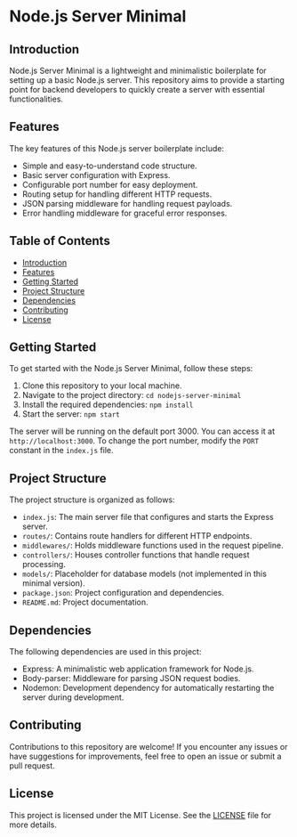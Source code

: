 # Node.js Server Minimal

## Introduction

Node.js Server Minimal is a lightweight and minimalistic boilerplate for setting up a basic Node.js server. This repository aims to provide a starting point for backend developers to quickly create a server with essential functionalities.

## Features

The key features of this Node.js server boilerplate include:

- Simple and easy-to-understand code structure.
- Basic server configuration with Express.
- Configurable port number for easy deployment.
- Routing setup for handling different HTTP requests.
- JSON parsing middleware for handling request payloads.
- Error handling middleware for graceful error responses.

## Table of Contents

- [Introduction](#introduction)
- [Features](#features)
- [Getting Started](#getting-started)
- [Project Structure](#project-structure)
- [Dependencies](#dependencies)
- [Contributing](#contributing)
- [License](#license)

## Getting Started

To get started with the Node.js Server Minimal, follow these steps:

1. Clone this repository to your local machine.
2. Navigate to the project directory: `cd nodejs-server-minimal`
3. Install the required dependencies: `npm install`
4. Start the server: `npm start`

The server will be running on the default port 3000. You can access it at `http://localhost:3000`. To change the port number, modify the `PORT` constant in the `index.js` file.

## Project Structure

The project structure is organized as follows:

- `index.js`: The main server file that configures and starts the Express server.
- `routes/`: Contains route handlers for different HTTP endpoints.
- `middlewares/`: Holds middleware functions used in the request pipeline.
- `controllers/`: Houses controller functions that handle request processing.
- `models/`: Placeholder for database models (not implemented in this minimal version).
- `package.json`: Project configuration and dependencies.
- `README.md`: Project documentation.

## Dependencies

The following dependencies are used in this project:

- Express: A minimalistic web application framework for Node.js.
- Body-parser: Middleware for parsing JSON request bodies.
- Nodemon: Development dependency for automatically restarting the server during development.

## Contributing

Contributions to this repository are welcome! If you encounter any issues or have suggestions for improvements, feel free to open an issue or submit a pull request.

## License

This project is licensed under the MIT License. See the [LICENSE](LICENSE) file for more details.
